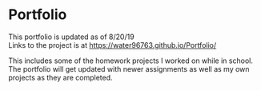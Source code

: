 # Portfolio
This portfolio is updated as of 8/20/19  
Links to the project is at https://water96763.github.io/Portfolio/

This includes some of the homework projects I worked on while in school.  The portfolio will get updated with newer assignments as well as my own projects as they are completed.

